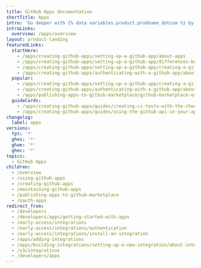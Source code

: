 ```yaml
---
title: GitHub Apps documentation
shortTitle: Apps
intro: 'Go deeper with {% data variables.product.prodname_dotcom %} by integrating with our APIs and webhooks, customizing your {% data variables.product.prodname_dotcom %} workflow, and building and sharing apps with the community.'
introLinks:
  overview: /apps/overview
layout: product-landing
featuredLinks:
  startHere:
    - /apps/creating-github-apps/setting-up-a-github-app/about-apps
    - /apps/creating-github-apps/setting-up-a-github-app/differences-between-github-apps-and-oauth-apps
    - /apps/creating-github-apps/setting-up-a-github-app/creating-a-github-app
    - /apps/creating-github-apps/authenticating-with-a-github-app/about-authentication-with-a-github-app
  popular:
    - /apps/creating-github-apps/setting-up-a-github-app/creating-a-github-app
    - /apps/creating-github-apps/authenticating-with-a-github-app/about-authentication-with-a-github-app
    - /apps/publishing-apps-to-github-marketplace/github-marketplace-overview/about-github-marketplace
  guideCards:
    - /apps/creating-github-apps/guides/creating-ci-tests-with-the-checks-api
    - /apps/creating-github-apps/guides/using-the-github-api-in-your-app
changelog:
  label: apps
versions:
  fpt: '*'
  ghes: '*'
  ghae: '*'
  ghec: '*'
topics:
  - GitHub Apps
children:
  - /overview
  - /using-github-apps
  - /creating-github-apps
  - /maintaining-github-apps
  - /publishing-apps-to-github-marketplace
  - /oauth-apps
redirect_from:
  - /developers
  - /developers/apps/getting-started-with-apps
  - /early-access/integrations
  - /early-access/integrations/authentication
  - /early-access/integrations/install-an-integration
  - /apps/adding-integrations
  - /apps/building-integrations/setting-up-a-new-integration/about-integrations
  - /v3/integrations
  - /developers/apps
---
```

